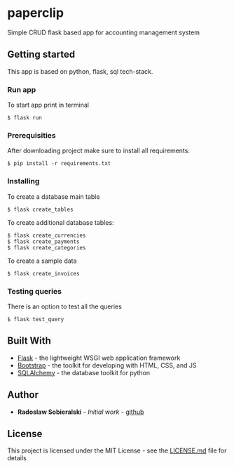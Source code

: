 # paperclip

Simple CRUD flask based app for accounting management system

## Getting started

This app is based on python, flask, sql tech-stack.

### Run app

To start app print in terminal

```
$ flask run
```

### Prerequisities

After downloading project make sure to install all requirements:

```
$ pip install -r requirements.txt
```

### Installing

To create a database main table

```
$ flask create_tables
```

To create additional database tables:

```
$ flask create_currencies
$ flask create_payments
$ flask create_categories
```

To create a sample data

```
$ flask create_invoices
```


### Testing queries

There is an option to test all the queries

```
$ flask test_query
```

## Built With

* [Flask](https://palletsprojects.com/p/flask/) - the lightweight WSGI web application framework
* [Bootstrap](https://getbootstrap.com/) - the toolkit for developing with HTML, CSS, and JS
* [SQLAlchemy](https://www.sqlalchemy.org/) - the database toolkit for python

## Author

* **Radoslaw Sobieralski** - *Initial work* - [github](https://github.com/radoslawsobieralski)

## License

This project is licensed under the MIT License - see the [LICENSE.md](LICENSE.md) file for details

